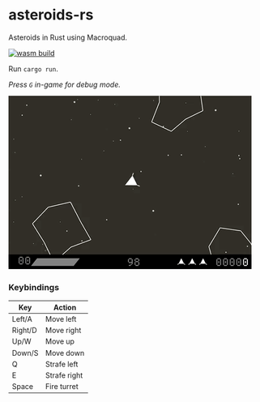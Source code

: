 # asteroids-rs

Asteroids in Rust using Macroquad.

[![wasm build](https://github.com/caengen/asteroid-rs/actions/workflows/rust.yml/badge.svg)](https://github.com/caengen/asteroid-rs/actions/workflows/rust.yml)

Run `cargo run`. 

_Press `G` in-game for debug mode._

![Demo](https://github.com/caengen/asteroid-rs/blob/master/demo/demo.gif)

### Keybindings
| Key | Action |
|---|---|
| Left/A  | Move left |
| Right/D  | Move right |
| Up/W  | Move up |
| Down/S  | Move down |
| Q | Strafe left |
| E | Strafe right |
| Space | Fire turret |
